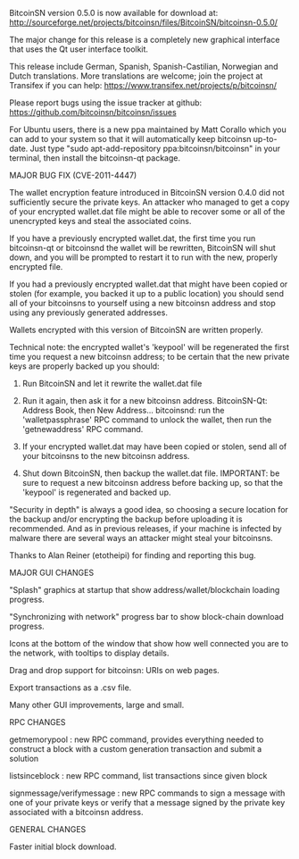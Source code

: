BitcoinSN version 0.5.0 is now available for download at:
http://sourceforge.net/projects/bitcoinsn/files/BitcoinSN/bitcoinsn-0.5.0/

The major change for this release is a completely new graphical interface that uses the Qt user interface toolkit.

This release include German, Spanish, Spanish-Castilian, Norwegian and Dutch translations. More translations are welcome; join the project at Transifex if you can help:
https://www.transifex.net/projects/p/bitcoinsn/

Please report bugs using the issue tracker at github:
https://github.com/bitcoinsn/bitcoinsn/issues

For Ubuntu users, there is a new ppa maintained by Matt Corallo which you can add to your system so that it will automatically keep bitcoinsn up-to-date.  Just type "sudo apt-add-repository ppa:bitcoinsn/bitcoinsn" in your terminal, then install the bitcoinsn-qt package.

MAJOR BUG FIX  (CVE-2011-4447)

The wallet encryption feature introduced in BitcoinSN version 0.4.0 did not sufficiently secure the private keys. An attacker who
managed to get a copy of your encrypted wallet.dat file might be able to recover some or all of the unencrypted keys and steal the
associated coins.

If you have a previously encrypted wallet.dat, the first time you run bitcoinsn-qt or bitcoinsnd the wallet will be rewritten, BitcoinSN will
shut down, and you will be prompted to restart it to run with the new, properly encrypted file.

If you had a previously encrypted wallet.dat that might have been copied or stolen (for example, you backed it up to a public
location) you should send all of your bitcoinsns to yourself using a new bitcoinsn address and stop using any previously generated addresses.

Wallets encrypted with this version of BitcoinSN are written properly.

Technical note: the encrypted wallet's 'keypool' will be regenerated the first time you request a new bitcoinsn address; to be certain that the
new private keys are properly backed up you should:

1. Run BitcoinSN and let it rewrite the wallet.dat file

2. Run it again, then ask it for a new bitcoinsn address.
BitcoinSN-Qt: Address Book, then New Address...
bitcoinsnd: run the 'walletpassphrase' RPC command to unlock the wallet,  then run the 'getnewaddress' RPC command.

3. If your encrypted wallet.dat may have been copied or stolen, send  all of your bitcoinsns to the new bitcoinsn address.

4. Shut down BitcoinSN, then backup the wallet.dat file.
IMPORTANT: be sure to request a new bitcoinsn address before backing up, so that the 'keypool' is regenerated and backed up.

"Security in depth" is always a good idea, so choosing a secure location for the backup and/or encrypting the backup before uploading it is recommended. And as in previous releases, if your machine is infected by malware there are several ways an attacker might steal your bitcoinsns.

Thanks to Alan Reiner (etotheipi) for finding and reporting this bug.

MAJOR GUI CHANGES

"Splash" graphics at startup that show address/wallet/blockchain loading progress.

"Synchronizing with network" progress bar to show block-chain download progress.

Icons at the bottom of the window that show how well connected you are to the network, with tooltips to display details.

Drag and drop support for bitcoinsn: URIs on web pages.

Export transactions as a .csv file.

Many other GUI improvements, large and small.

RPC CHANGES

getmemorypool : new RPC command, provides everything needed to construct a block with a custom generation transaction and submit a solution

listsinceblock : new RPC command, list transactions since given block

signmessage/verifymessage : new RPC commands to sign a message with one of your private keys or verify that a message signed by the private key associated with a bitcoinsn address.

GENERAL CHANGES

Faster initial block download.
